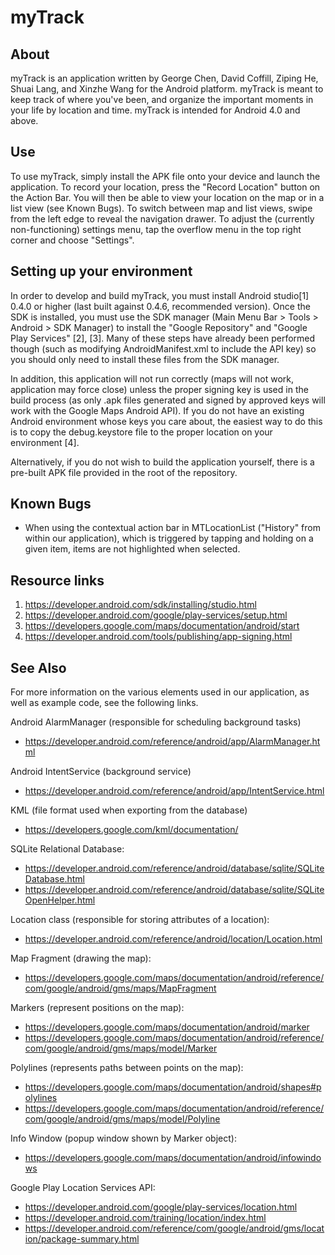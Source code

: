 myTrack
===========

About
-----
myTrack is an application written by George Chen, David Coffill, Ziping He, Shuai Lang, and Xinzhe Wang for the Android platform.  myTrack is meant to keep track of where you've been, and organize the important moments in your life by location and time.  myTrack is intended for Android 4.0 and above.


Use
---
To use myTrack, simply install the APK file onto your device and launch the application.  To record your location, press the "Record Location" button on the Action Bar.  You will then be able to view your location on the map or in a list view (see Known Bugs).  To switch between map and list views, swipe from the left edge to reveal the navigation drawer.  To adjust the (currently non-functioning) settings menu, tap the overflow menu in the top right corner and choose "Settings".


Setting up your environment
---------------------------

In order to develop and build myTrack, you must install Android studio[1] 0.4.0 or higher (last built against 0.4.6, recommended version).  Once the SDK is installed, you must use the SDK manager (Main Menu Bar > Tools > Android > SDK Manager) to install the "Google Repository" and "Google Play Services" [2], [3].  Many of these steps have already been performed though (such as modifying AndroidManifest.xml to include the API key) so you should only need to install these files from the SDK manager.

In addition, this application will not run correctly (maps will not work, application may force close) unless the proper signing key is used in the build process (as only .apk files generated and signed by approved keys will work with the Google Maps Android API).  If you do not have an existing Android environment whose keys you care about, the easiest way to do this is to copy the debug.keystore file to the proper location on your environment [4].

Alternatively, if you do not wish to build the application yourself, there is a pre-built APK file provided in the root of the repository.

Known Bugs
----------
* When using the contextual action bar in MTLocationList ("History" from within our application), which is triggered by tapping and holding on a given item, items are not highlighted when selected.


Resource links
--------------

1. https://developer.android.com/sdk/installing/studio.html
2. https://developer.android.com/google/play-services/setup.html
3. https://developers.google.com/maps/documentation/android/start
4. https://developer.android.com/tools/publishing/app-signing.html


See Also
--------

For more information on the various elements used in our application, as well as example code, see the following links.

Android AlarmManager (responsible for scheduling background tasks)
- https://developer.android.com/reference/android/app/AlarmManager.html

Android IntentService (background service)
- https://developer.android.com/reference/android/app/IntentService.html

KML (file format used when exporting from the database)
- https://developers.google.com/kml/documentation/

SQLite Relational Database:
- https://developer.android.com/reference/android/database/sqlite/SQLiteDatabase.html
- https://developer.android.com/reference/android/database/sqlite/SQLiteOpenHelper.html

Location class (responsible for storing attributes of a location):
- https://developer.android.com/reference/android/location/Location.html

Map Fragment (drawing the map):
- https://developers.google.com/maps/documentation/android/reference/com/google/android/gms/maps/MapFragment

Markers (represent positions on the map):
- https://developers.google.com/maps/documentation/android/marker
- https://developers.google.com/maps/documentation/android/reference/com/google/android/gms/maps/model/Marker

Polylines (represents paths between points on the map):
- https://developers.google.com/maps/documentation/android/shapes#polylines
- https://developers.google.com/maps/documentation/android/reference/com/google/android/gms/maps/model/Polyline

Info Window (popup window shown by Marker object):
- https://developers.google.com/maps/documentation/android/infowindows

Google Play Location Services API:
- https://developer.android.com/google/play-services/location.html
- https://developer.android.com/training/location/index.html
- https://developer.android.com/reference/com/google/android/gms/location/package-summary.html

